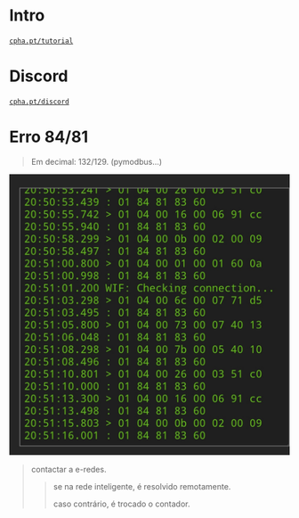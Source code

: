# Intro

[```cpha.pt/tutorial```](https://forum.cpha.pt/t/integrar-contador-edp-ziv-com-tasmota-parte-1-3/7689)

# Discord

[```cpha.pt/discord```](https://discord.gg/Mh9mTEA)

# Erro 84/81

> Em decimal: 132/129. 
> (pymodbus...)

![erro 84 81](./tasmota/erro81.jpg)

> contactar a e-redes.
>
>> se na rede inteligente, é resolvido remotamente.
>>
>> caso contrário, é trocado o contador.
